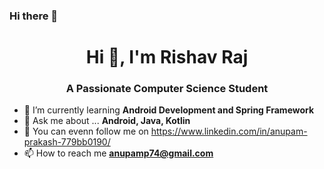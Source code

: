 ### Hi there 👋

<h1 align="center">Hi 👋, I'm Rishav Raj</h1>
<h3 align="center">A Passionate Computer Science Student</h3>

- 🌱 I’m currently learning **Android Development and Spring Framework** <br>
- 💬 Ask me about ... **Android, Java, Kotlin**
- 👯 You can evenn follow me on https://www.linkedin.com/in/anupam-prakash-779bb0190/
- 📫 How to reach me **anupamp74@gmail.com**

<!--
**Akshat0410/Akshat0410** is a ✨ _special_ ✨ repository because its `README.md` (this file) appears on your GitHub profile.

Here are some ideas to get you started:

 🔭 I’m currently working on ...Android Development Project
- 🌱 I’m currently learning ...Spring and Android 
- 👯 I’m looking to collaborate on ...
- 🤔 I’m looking for help with ...
- 💬 Ask me about ...Android Java
- 📫 How to reach me: ...https://www.linkedin.com/in/anupam-prakash-779bb0190/ or drop a mail on anupamp74@gmail.com
- 😄 Pronouns: ...
- ⚡ Fun fact: ...The more the resources the less the study :)
-->
